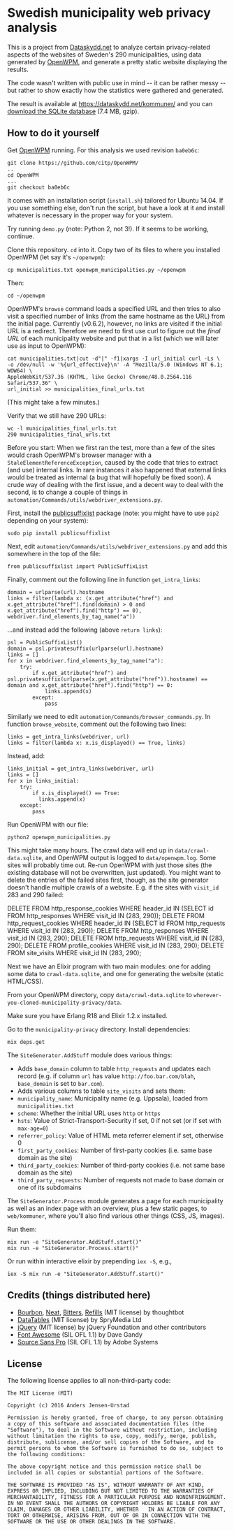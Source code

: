 # Swedish municipality web privacy analysis

This is a project from [Dataskydd.net](https://dataskydd.net) to analyze
certain privacy-related aspects of the websites of Sweden's 290
municipalities, using data generated by [OpenWPM](https://github.com/citp/OpenWPM),
and generate a pretty static website displaying the results.

The code wasn't written with public use in mind -- it can be rather
messy -- but rather to show exactly how the statistics were gathered
and generated.

The result is available at https://dataskydd.net/kommuner/ and you can
[download the SQLite database](https://dataskydd.net/kommuner/crawl-data.sqlite.gz) (7.4 MB,
gzip).

## How to do it yourself
Get [OpenWPM](https://github.com/citp/OpenWPM) running.  For this
analysis we used revision `ba0eb6c`:

```
git clone https://github.com/citp/OpenWPM/
..
cd OpenWPM
...
git checkout ba0eb6c
```

It comes with an installation script (`install.sh`) tailored for Ubuntu
14.04. If you use something else, don't run the script, but have a look
at it and install whatever is necessary in the proper way for your
system.

Try running `demo.py` (note: Python 2, not 3!). If it seems to be
working, continue.

Clone this repository. `cd` into it. Copy two of its files to where you
installed OpenWPM (let say it's `~/openwpm`):

```
cp municipalities.txt openwpm_municipalities.py ~/openwpm
```

Then:

```
cd ~/openwpm
```

OpenWPM's `browse` command loads a specified URL and then tries to also
visit a specified number of links (from the same hostname as the URL)
from the initial page. Currently (v0.6.2), however, no links are visited
if the initial URL is a redirect. Therefore we need to first use curl to
figure out the *final URL* of each municipality website and put that in a
list (which we will later use as input to OpenWPM):

```
cat municipalities.txt|cut -d"|" -f1|xargs -I url_initial curl -Ls \
-o /dev/null -w '%{url_effective}\n' -A "Mozilla/5.0 (Windows NT 6.1; WOW64) \
AppleWebKit/537.36 (KHTML, like Gecko) Chrome/48.0.2564.116 Safari/537.36" \
url_initial >> municipalities_final_urls.txt
```

(This might take a few minutes.)

Verify that we still have 290 URLs:

```
wc -l municipalities_final_urls.txt
290 municipalities_final_urls.txt
```

Before you start: When we first ran the test, more than a few of the sites would
crash OpenWPM's browser manager with a `StaleElementReferenceException`,
caused by the code that tries to extract (and use) internal links. In
rare instances it also happened that external links would be treated as
internal (a bug that will hopefully be fixed soon). A crude way of
dealing with the first issue, and a decent way to deal with the second,
is to change a couple of things in
`automation/Commands/utils/webdriver_extensions.py`.

First, install the [publicsuffixlist]() package (note: you might have to
use `pip2` depending on your system):

```
sudo pip install publicsuffixlist
```

Next, edit `automation/Commands/utils/webdriver_extensions.py` and add
this somewhere in the top of the file:

```
from publicsuffixlist import PublicSuffixList
```

Finally, comment out the following line in function `get_intra_links`:

```
domain = urlparse(url).hostname
links = filter(lambda x: (x.get_attribute("href") and x.get_attribute("href").find(domain) > 0 and x.get_attribute("href").find("http") == 0), webdriver.find_elements_by_tag_name("a"))
```

...and instead add the following (above `return links`):

```
psl = PublicSuffixList()
domain = psl.privatesuffix(urlparse(url).hostname)
links = []
for x in webdriver.find_elements_by_tag_name("a"):
    try:
        if x.get_attribute("href") and psl.privatesuffix(urlparse(x.get_attribute("href")).hostname) == domain and x.get_attribute("href").find("http") == 0:
            links.append(x)
        except:
            pass
```

Similarly we need to edit `automation/Commands/browser_commands.py`. In
function `browse_website`, comment out the following two lines:

```
links = get_intra_links(webdriver, url)
links = filter(lambda x: x.is_displayed() == True, links)
```

Instead, add:

```
links_initial = get_intra_links(webdriver, url)
links = []
for x in links_initial:
    try:
        if x.is_displayed() == True:
          links.append(x)
    except:
        pass
```

Run OpenWPM with our file:

```
python2 openwpm_municipalities.py
```

This might take many hours. The crawl data will end up in `data/crawl-data.sqlite`,
and OpenWPM output is logged to `data/openwpm.log`. Some sites will
probably time out. Re-run OpenWPM with just those sites (the existing
database will not be overwritten, just updated). You might want to
delete the entries of the failed sites first, though, as the site
generator doesn't handle multiple crawls of a website. E.g. if the sites
with `visit_id` 283 and 290 failed:

DELETE FROM http_response_cookies WHERE header_id IN (SELECT id FROM
http_responses WHERE visit_id IN (283, 290));
DELETE FROM http_request_cookies WHERE header_id IN (SELECT id FROM
http_requests WHERE visit_id IN (283, 290));
DELETE FROM http_responses WHERE visit_id IN (283, 290);
DELETE FROM http_requests WHERE visit_id IN (283, 290);
DELETE FROM profile_cookies WHERE visit_id IN (283, 290);
DELETE FROM site_visits WHERE visit_id IN (283, 290);

Next we have an Elixir program with two main modules: one for adding
some data to `crawl-data.sqlite`, and one for generating the website
(static HTML/CSS).

From your OpenWPM directory, copy `data/crawl-data.sqlite` to
`wherever-you-cloned-municipality-privacy/data`.

Make sure you have Erlang R18 and Elixir 1.2.x installed.

Go to the `municipality-privacy` directory. Install dependencies:

```
mix deps.get
```

The `SiteGenerator.AddStuff` module does various things:

* Adds `base_domain` column to table `http_requests` and updates each
  record (e.g. if column `url` has value `http://foo.bar.com/blah`,
  `base_domain` is set to `bar.com`).
* Adds various columns to table `site_visits` and sets them:
 * `municipality_name`: Municipality name (e.g. Uppsala), loaded from `municipalities.txt`
 * `scheme`: Whether the initial URL uses `http` or `https`
 * `hsts`: Value of Strict-Transport-Security if set, 0 if not set (or
   if set with `max-age=0`)
 * `referrer_policy`: Value of HTML meta referrer element if set, otherwise 0
 * `first_party_cookies`: Number of first-party cookies (i.e. same base
   domain as the site)
 * `third_party_cookies`: Number of third-party cookies (i.e. not same
   base domain as the site)
 * `third_party_requests`: Number of requests not made to base domain or
   one of its subdomains

The `SiteGenerator.Process` module generates a page for each municipality
as well as an index page with an overview, plus a few static pages, to
`web/kommuner`, where you'll also find various other things (CSS, JS,
images).

Run them:

```
mix run -e "SiteGenerator.AddStuff.start()"
mix run -e "SiteGenerator.Process.start()"
```

Or run within interactive elixir by prepending `iex -S`, e.g.,

```
iex -S mix run -e "SiteGenerator.AddStuff.start()"
```

## Credits (things distributed here)
  * [Bourbon](https://github.com/thoughtbot/bourbon), [Neat](https://github.com/thoughtbot/neat), [Bitters](https://github.com/thoughtbot/bitters), [Refills](https://github.com/thoughtbot/refills) (MIT license) by thoughtbot
  * [DataTables](https://datatables.net/) (MIT license) by SpryMedia Ltd
  * [jQuery](https://jquery.com/) (MIT license) by jQuery Foundation and other contributors
  * [Font Awesome](https://fortawesome.github.io/Font-Awesome/) (SIL OFL 1.1) by Dave Gandy
  * [Source Sans Pro](https://github.com/adobe-fonts/source-sans-pro) (SIL OFL 1.1) by Adobe Systems

## License
The following license applies to all non-third-party code:

    The MIT License (MIT)

    Copyright (c) 2016 Anders Jensen-Urstad

    Permission is hereby granted, free of charge, to any person obtaining a copy of this software and associated documentation files (the "Software"), to deal in the Software without restriction, including without limitation the rights to use, copy, modify, merge, publish, distribute, sublicense, and/or sell copies of the Software, and to permit persons to whom the Software is furnished to do so, subject to the following conditions:

    The above copyright notice and this permission notice shall be included in all copies or substantial portions of the Software.

    THE SOFTWARE IS PROVIDED "AS IS", WITHOUT WARRANTY OF ANY KIND, EXPRESS OR IMPLIED, INCLUDING BUT NOT LIMITED TO THE WARRANTIES OF MERCHANTABILITY, FITNESS FOR A PARTICULAR PURPOSE AND NONINFRINGEMENT.  IN NO EVENT SHALL THE AUTHORS OR COPYRIGHT HOLDERS BE LIABLE FOR ANY CLAIM, DAMAGES OR OTHER LIABILITY, WHETHER   IN AN ACTION OF CONTRACT, TORT OR OTHERWISE, ARISING FROM, OUT OF OR IN CONNECTION WITH THE SOFTWARE OR THE USE OR OTHER DEALINGS IN THE SOFTWARE.
